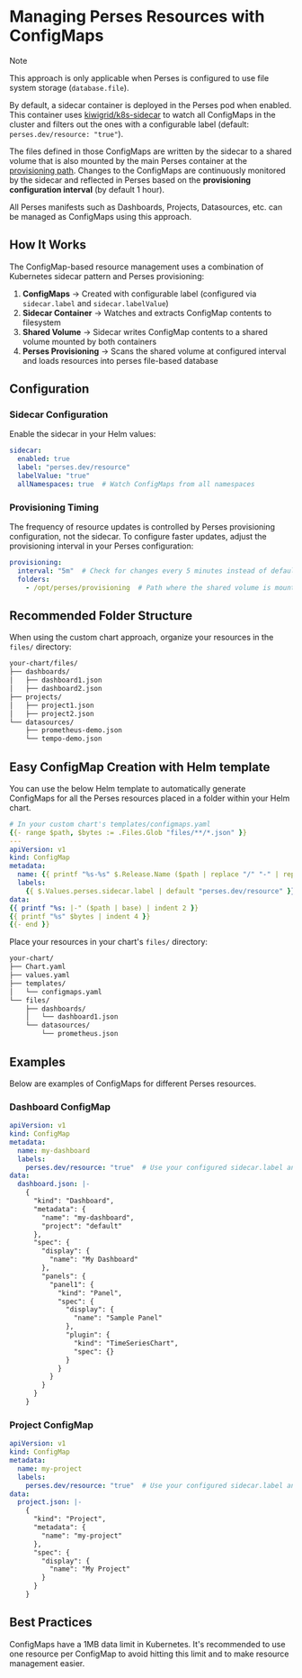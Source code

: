 # Managing Perses Resources with ConfigMaps

> [!NOTE]
> This approach is only applicable when Perses is configured to use file system storage (`database.file`).

By default, a sidecar container is deployed in the Perses pod when enabled. This container uses [kiwigrid/k8s-sidecar](https://github.com/kiwigrid/k8s-sidecar) to watch all ConfigMaps in the cluster and filters out the ones with a configurable label (default: `perses.dev/resource: "true"`). 

The files defined in those ConfigMaps are written by the sidecar to a shared volume that is also mounted by the main Perses container at the [provisioning path](https://perses.dev/perses/docs/configuration/provisioning). Changes to the ConfigMaps are continuously monitored by the sidecar and reflected in Perses based on the **provisioning configuration interval** (by default 1 hour).

All Perses manifests such as Dashboards, Projects, Datasources, etc. can be managed as ConfigMaps using this approach.

## How It Works

The ConfigMap-based resource management uses a combination of Kubernetes sidecar pattern and Perses provisioning:

1. **ConfigMaps** → Created with configurable label (configured via `sidecar.label` and `sidecar.labelValue`)
2. **Sidecar Container** → Watches and extracts ConfigMap contents to filesystem
3. **Shared Volume** → Sidecar writes ConfigMap contents to a shared volume mounted by both containers
4. **Perses Provisioning** → Scans the shared volume at configured interval and loads resources into perses file-based database

## Configuration

### Sidecar Configuration

Enable the sidecar in your Helm values:

```yaml
sidecar:
  enabled: true
  label: "perses.dev/resource"
  labelValue: "true"
  allNamespaces: true  # Watch ConfigMaps from all namespaces
```

### Provisioning Timing

The frequency of resource updates is controlled by Perses provisioning configuration, not the sidecar. To configure faster updates, adjust the provisioning interval in your Perses configuration:

```yaml
provisioning:
  interval: "5m"  # Check for changes every 5 minutes instead of default 1 hour
  folders:
    - /opt/perses/provisioning  # Path where the shared volume is mounted
```

## Recommended Folder Structure

When using the custom chart approach, organize your resources in the `files/` directory:

```bash
your-chart/files/
├── dashboards/
│   ├── dashboard1.json
│   ├── dashboard2.json
├── projects/
│   ├── project1.json
│   ├── project2.json
└── datasources/
    ├── prometheus-demo.json
    └── tempo-demo.json
```

## Easy ConfigMap Creation with Helm template

You can use the below Helm template to automatically generate ConfigMaps for all the Perses resources placed in a folder within your Helm chart.

```yaml
# In your custom chart's templates/configmaps.yaml
{{- range $path, $bytes := .Files.Glob "files/**/*.json" }}
---
apiVersion: v1
kind: ConfigMap
metadata:
  name: {{ printf "%s-%s" $.Release.Name ($path | replace "/" "-" | replace ".json" "") | trunc 63 }}
  labels:
    {{ $.Values.perses.sidecar.label | default "perses.dev/resource" }}: "{{ $.Values.perses.sidecar.labelValue | default "true" }}"
data:
{{ printf "%s: |-" ($path | base) | indent 2 }}
{{ printf "%s" $bytes | indent 4 }}
{{- end }}
```

Place your resources in your chart's `files/` directory:
```bash
your-chart/
├── Chart.yaml
├── values.yaml
├── templates/
│   └── configmaps.yaml
└── files/
    ├── dashboards/
    │   └── dashboard1.json
    └── datasources/
        └── prometheus.json
```

## Examples

Below are examples of ConfigMaps for different Perses resources.

### Dashboard ConfigMap

```yaml
apiVersion: v1
kind: ConfigMap
metadata:
  name: my-dashboard
  labels:
    perses.dev/resource: "true"  # Use your configured sidecar.label and sidecar.labelValue
data:
  dashboard.json: |-
    {
      "kind": "Dashboard",
      "metadata": {
        "name": "my-dashboard",
        "project": "default"
      },
      "spec": {
        "display": {
          "name": "My Dashboard"
        },
        "panels": {
          "panel1": {
            "kind": "Panel",
            "spec": {
              "display": {
                "name": "Sample Panel"
              },
              "plugin": {
                "kind": "TimeSeriesChart",
                "spec": {}
              }
            }
          }
        }
      }
    }
```

### Project ConfigMap

```yaml
apiVersion: v1
kind: ConfigMap
metadata:
  name: my-project
  labels:
    perses.dev/resource: "true"  # Use your configured sidecar.label and sidecar.labelValue
data:
  project.json: |-
    {
      "kind": "Project",
      "metadata": {
        "name": "my-project"
      },
      "spec": {
        "display": {
          "name": "My Project"
        }
      }
    }
```

## Best Practices

ConfigMaps have a 1MB data limit in Kubernetes. It's recommended to use one resource per ConfigMap to avoid hitting this limit and to make resource management easier.